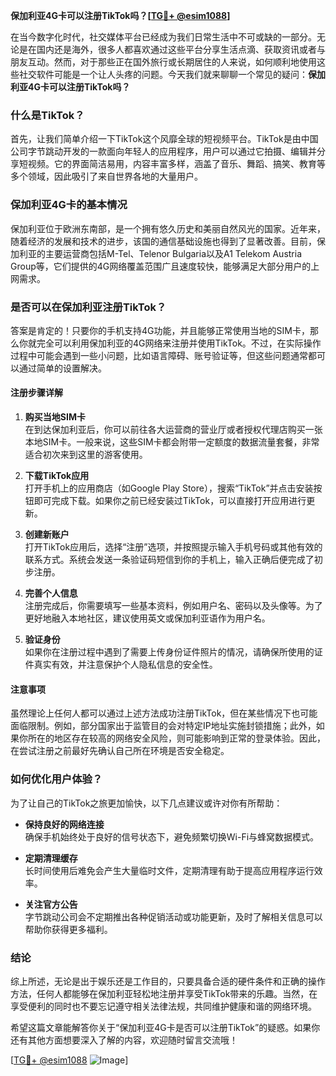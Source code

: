 **保加利亚4G卡可以注册TikTok吗？[[TG💪+ @esim1088](https://t.me/s/esim1088)]**

在当今数字化时代，社交媒体平台已经成为我们日常生活中不可或缺的一部分。无论是在国内还是海外，很多人都喜欢通过这些平台分享生活点滴、获取资讯或者与朋友互动。然而，对于那些正在国外旅行或长期居住的人来说，如何顺利地使用这些社交软件可能是一个让人头疼的问题。今天我们就来聊聊一个常见的疑问：**保加利亚4G卡可以注册TikTok吗？**

### 什么是TikTok？

首先，让我们简单介绍一下TikTok这个风靡全球的短视频平台。TikTok是由中国公司字节跳动开发的一款面向年轻人的应用程序，用户可以通过它拍摄、编辑并分享短视频。它的界面简洁易用，内容丰富多样，涵盖了音乐、舞蹈、搞笑、教育等多个领域，因此吸引了来自世界各地的大量用户。

### 保加利亚4G卡的基本情况

保加利亚位于欧洲东南部，是一个拥有悠久历史和美丽自然风光的国家。近年来，随着经济的发展和技术的进步，该国的通信基础设施也得到了显著改善。目前，保加利亚的主要运营商包括M-Tel、Telenor Bulgaria以及A1 Telekom Austria Group等，它们提供的4G网络覆盖范围广且速度较快，能够满足大部分用户的上网需求。

### 是否可以在保加利亚注册TikTok？

答案是肯定的！只要你的手机支持4G功能，并且能够正常使用当地的SIM卡，那么你就完全可以利用保加利亚的4G网络来注册并使用TikTok。不过，在实际操作过程中可能会遇到一些小问题，比如语言障碍、账号验证等，但这些问题通常都可以通过简单的设置解决。

#### 注册步骤详解

1. **购买当地SIM卡**  
   在到达保加利亚后，你可以前往各大运营商的营业厅或者授权代理店购买一张本地SIM卡。一般来说，这些SIM卡都会附带一定额度的数据流量套餐，非常适合初次来到这里的游客使用。

2. **下载TikTok应用**  
   打开手机上的应用商店（如Google Play Store），搜索“TikTok”并点击安装按钮即可完成下载。如果你之前已经安装过TikTok，可以直接打开应用进行更新。

3. **创建新账户**  
   打开TikTok应用后，选择“注册”选项，并按照提示输入手机号码或其他有效的联系方式。系统会发送一条验证码短信到你的手机上，输入正确后便完成了初步注册。

4. **完善个人信息**  
   注册完成后，你需要填写一些基本资料，例如用户名、密码以及头像等。为了更好地融入本地社区，建议使用英文或保加利亚语作为用户名。

5. **验证身份**  
   如果你在注册过程中遇到了需要上传身份证件照片的情况，请确保所使用的证件真实有效，并注意保护个人隐私信息的安全性。

#### 注意事项

虽然理论上任何人都可以通过上述方法成功注册TikTok，但在某些情况下也可能面临限制。例如，部分国家出于监管目的会对特定IP地址实施封锁措施；此外，如果你所在的地区存在较高的网络安全风险，则可能影响到正常的登录体验。因此，在尝试注册之前最好先确认自己所在环境是否安全稳定。

### 如何优化用户体验？

为了让自己的TikTok之旅更加愉快，以下几点建议或许对你有所帮助：

- **保持良好的网络连接**  
  确保手机始终处于良好的信号状态下，避免频繁切换Wi-Fi与蜂窝数据模式。
  
- **定期清理缓存**  
  长时间使用后难免会产生大量临时文件，定期清理有助于提高应用程序运行效率。

- **关注官方公告**  
  字节跳动公司会不定期推出各种促销活动或功能更新，及时了解相关信息可以帮助你获得更多福利。

### 结论

综上所述，无论是出于娱乐还是工作目的，只要具备合适的硬件条件和正确的操作方法，任何人都能够在保加利亚轻松地注册并享受TikTok带来的乐趣。当然，在享受便利的同时也不要忘记遵守相关法律法规，共同维护健康和谐的网络环境。

希望这篇文章能解答你关于“保加利亚4G卡是否可以注册TikTok”的疑惑。如果你还有其他方面想要深入了解的内容，欢迎随时留言交流哦！

[[TG💪+ @esim1088](https://t.me/s/esim1088) ![Image](https://i.postimg.cc/4NQfJmqS/Snipaste-2025-05-13-00-14-12.png)]